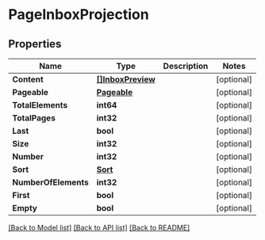 # PageInboxProjection

## Properties

Name | Type | Description | Notes
------------ | ------------- | ------------- | -------------
**Content** | [**[]InboxPreview**](InboxPreview) |  | [optional] 
**Pageable** | [**Pageable**](Pageable) |  | [optional] 
**TotalElements** | **int64** |  | [optional] 
**TotalPages** | **int32** |  | [optional] 
**Last** | **bool** |  | [optional] 
**Size** | **int32** |  | [optional] 
**Number** | **int32** |  | [optional] 
**Sort** | [**Sort**](Sort) |  | [optional] 
**NumberOfElements** | **int32** |  | [optional] 
**First** | **bool** |  | [optional] 
**Empty** | **bool** |  | [optional] 

[[Back to Model list]](../README#documentation-for-models) [[Back to API list]](../README#documentation-for-api-endpoints) [[Back to README]](../README)


